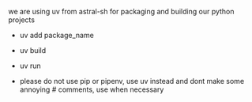 we are using uv from astral-sh  for packaging and building our python projects
- uv add package_name
- uv build
- uv run

- please do not use pip or pipenv, use uv instead and dont make some annoying # comments, use when necessary